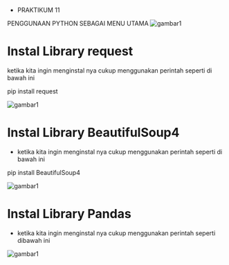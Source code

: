 - PRAKTIKUM 11

PENGGUNAAN PYTHON SEBAGAI MENU UTAMA
![gambar1](gambar/gg1.png)

# Instal Library request

ketika kita ingin menginstal nya cukup menggunakan perintah seperti di bawah ini

pip install request

![gambar1](gambar/gg1.png)

# Instal Library BeautifulSoup4

- ketika kita ingin menginstal nya cukup menggunakan perintah seperti di bawah ini

pip install BeautifulSoup4

![gambar1](gambar/gg1.png)

# Instal Library Pandas

- ketika kita ingin menginstal nya cukup menggunakan perintah seperti dibawah ini

![gambar1](gambar/gg1.png)
